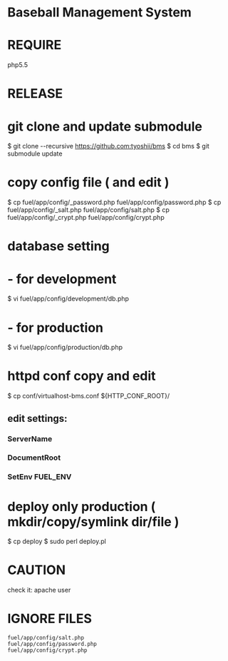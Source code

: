 Baseball Management System
==========================

REQUIRE
=======

php5.5


RELEASE
=======

# git clone and update submodule
$ git clone --recursive https://github.com:tyoshii/bms
$ cd bms
$ git submodule update

# copy config file ( and edit )
$ cp fuel/app/config/_password.php fuel/app/config/password.php
$ cp fuel/app/config/_salt.php     fuel/app/config/salt.php
$ cp fuel/app/config/_crypt.php    fuel/app/config/crypt.php

# database setting
# - for development
$ vi fuel/app/config/development/db.php

# - for production
$ vi fuel/app/config/production/db.php

# httpd conf copy and edit
$ cp conf/virtualhost-bms.conf ${HTTP_CONF_ROOT}/
## edit settings:
### ServerName
### DocumentRoot
### SetEnv FUEL_ENV

# deploy only production ( mkdir/copy/symlink dir/file )
$ cp deploy
$ sudo perl deploy.pl 


CAUTION
=======

check it:
    apache user

IGNORE FILES
============

    fuel/app/config/salt.php
    fuel/app/config/password.php
    fuel/app/config/crypt.php
